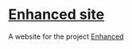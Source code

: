 # [Enhanced site](https://liubaihao-hello.github.io/enhanced-site)
A website for the project [Enhanced](https://github.com/LiuBaihao-Hello/Enhanced)
